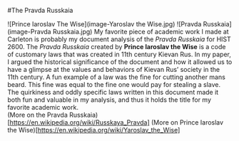#The Pravda Russkaia

![Prince Iaroslav The Wise](image-Yaroslav the Wise.jpg) ![Pravda Russkaia](image-Pravda Russkaia.jpg)
My favorite piece of academic work I made at Carleton is probably my document analysis of the *Pravda Russkaia* for HIST 2600. The *Pravda Russkaia* created by **Prince Iaroslav the Wise** is a code of customary laws that was created in 11th century Kievan Rus. In my paper, I argued the historical significance of the document and how it allowed us to have a glimpse at the values and behaviors of Kievan Rus’ society in the 11th century. A fun example of a law was the fine for cutting another mans beard. This fine was equal to the fine one would pay for stealing a slave. The quirkiness and oddly specific laws written in this document made it both fun and valuable in my analysis, and thus it holds the title for my favorite academic work.  
(More on the Pravda Russkaia)[https://en.wikipedia.org/wiki/Russkaya_Pravda]
(More on Prince Iaroslav the Wise)[https://en.wikipedia.org/wiki/Yaroslav_the_Wise]
